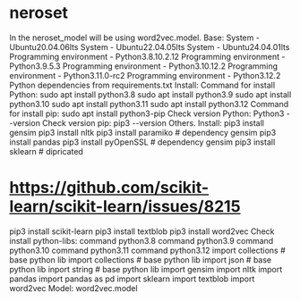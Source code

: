 # neroset
In the neroset_model will be using word2vec.model.
Base:
System - Ubuntu20.04.06lts
System - Ubuntu22.04.05lts
System - Ubuntu24.04.01lts
Programming environment - Python3.8.10.2.12
Programming environment - Python3.9.5.3
Programming environment - Python3.10.12.2
Programming environment - Python3.11.0-rc2
Programming environment - Python3.12.2
Python dependencies from requirements.txt
Install:
Command for install Python:
sudo apt install python3.8
sudo apt install python3.9
sudo apt install python3.10
sudo apt install python3.11
sudo apt install python3.12
Command for install pip:
sudo apt install python3-pip
Check version Python:
Python3 --version
Check version pip:
pip3 --version
Others.
Install:
pip3 install gensim
pip3 install nltk
pip3 install paramiko # dependency gensim
pip3 install pandas
pip3 install pyOpenSSL # dependency gensim
pip3 install sklearn # dipricated
# https://github.com/scikit-learn/scikit-learn/issues/8215
pip3 install scikit-learn
pip3 install textblob
pip3 install word2vec
Check install python-libs:
command python3.8
command python3.9
command python3.10
command python3.11
command python3.12
import collections # base python lib
import collections # base python lib
import json # base python lib
inport string # base python lib
import gensim
import nltk
import pandas
import pandas as pd
import sklearn
import textblob
import word2vec
Model:
word2vec.model

